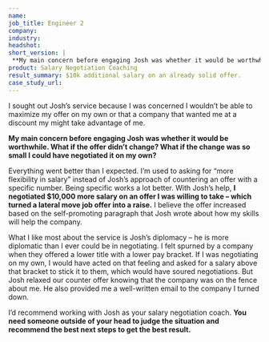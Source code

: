 ```yaml
---
name: 
job_title: Engineer 2
company: 
industry: 
headshot: 
short_version: |
 **My main concern before engaging Josh was whether it would be worthwhile. What if the change was so small I could have negotiated it on my own?** Everything went better than I expected. With Josh’s help, I negotiated $10,000 more salary on an offer I was willing to take – which turned a lateral move job offer into a raise.
product: Salary Negotiation Coaching
result_summary: $10k additional salary on an already solid offer.
case_study_url: 
---
```


I sought out Josh’s service because I was concerned I wouldn’t be able to maximize my offer on my own or that a company that wanted me at a discount my might take advantage of me.

**My main concern before engaging Josh was whether it would be worthwhile. What if the offer didn’t change? What if the change was so small I could have negotiated it on my own?**

Everything went better than I expected. I’m used to asking for “more flexibility in salary” instead of Josh’s approach of countering an offer with a specific number. Being specific works a lot better. With Josh’s help, **I negotiated $10,000 more salary on an offer I was willing to take – which turned a lateral move job offer into a raise.** I believe the offer increased based on the self-promoting paragraph that Josh wrote about how my skills will help the company.

What I like most about the service is Josh’s diplomacy – he is more diplomatic than I ever could be in negotiating. I felt spurned by a company when they offered a lower title with a lower pay bracket. If I was negotiating on my own, I would have acted on that feeling and asked for a salary above that bracket to stick it to them, which would have soured negotiations. But Josh relaxed our counter offer knowing that the company was on the fence about me. He also provided me a well-written email to the company I turned down.

I’d recommend working with Josh as your salary negotiation coach. **You need someone outside of your head to judge the situation and recommend the best next steps to get the best result.**